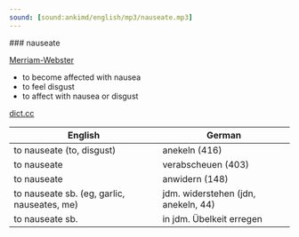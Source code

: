 ```yaml
---
sound: [sound:ankimd/english/mp3/nauseate.mp3]
---
```


\### nauseate

[Merriam-Webster](https://www.merriam-webster.com/dictionary/nauseate)

- to become affected with nausea
- to feel disgust
- to affect with nausea or disgust

[dict.cc](https://www.dict.cc/nauseate)

| English        | German       |
| -------------- | ------------ |
| to nauseate (to, disgust) | anekeln (416) |
| to nauseate | verabscheuen (403) |
| to nauseate | anwidern (148) |
| to nauseate sb. (eg, garlic, nauseates, me) | jdm. widerstehen (jdn, anekeln, 44) |
| to nauseate sb. | in jdm. Übelkeit erregen |
